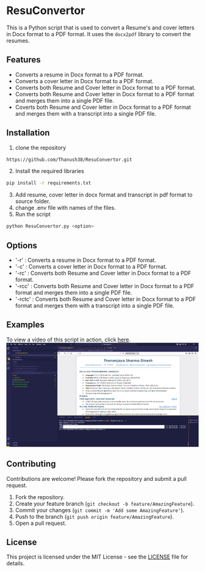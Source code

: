 # ResuConvertor

This is a Python script that is used to convert a Resume's and cover letters in Docx format to a PDF format. It uses the `docx2pdf` library to convert the resumes.

## Features
- Converts a resume in Docx format to a PDF format.
- Converts a cover letter in Docx format to a PDF format.
- Converts both Resume and Cover letter in Docx format to a PDF format.
- Converts both Resume and Cover letter in Docx format to a PDF format and merges them into a single PDF file.
- Coverts both Resume and Cover letter in Docx format to a PDF format and merges them with a transcript into a single PDF file.

## Installation
1. clone the repository
```bash
https://github.com/Thanush38/ResuConvertor.git
```
2. Install the required libraries
```bash
pip install -r requirements.txt
```

3. Add resume, cover letter in docx format and transcript in pdf format to source folder.
4. change .env file with names of the files.
5. Run the script
```bash
python ResuConvertor.py <option>
```

## Options
- '-r' : Converts a resume in Docx format to a PDF format.
- '-c' : Converts a cover letter in Docx format to a PDF format.
- '-rc' : Converts both Resume and Cover letter in Docx format to a PDF format.
- '-rcc' : Converts both Resume and Cover letter in Docx format to a PDF format and merges them into a single PDF file.
- '-rctc' : Converts both Resume and Cover letter in Docx format to a PDF format and merges them with a transcript into a single PDF file.

## Examples
To view a video of this script in action, click [here](https://drive.google.com/file/d/17k4S6s2DTuZXwiXtK6dUnpaQroIrTg6S/view?usp=drive_link).
![image.PNG](images/image.PNG)


## Contributing

Contributions are welcome! Please fork the repository and submit a pull request.

1. Fork the repository.
2. Create your feature branch (`git checkout -b feature/AmazingFeature`).
3. Commit your changes (`git commit -m 'Add some AmazingFeature'`).
4. Push to the branch (`git push origin feature/AmazingFeature`).
5. Open a pull request.


## License
This project is licensed under the MIT License - see the [LICENSE](LICENSE.md) file for details.